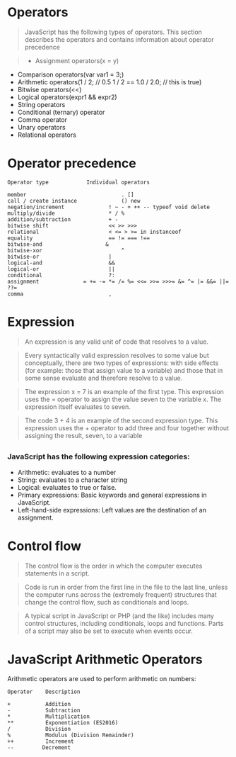 # Operators
>JavaScript has the following types of operators. This section describes the operators and contains information about operator precedence

>- Assignment operators(x = y)
- Comparison operators(var var1 = 3;)
- Arithmetic operators(1 / 2; // 0.5
1 / 2 == 1.0 / 2.0; // this is true)
- Bitwise operators(<<)
- Logical operators(expr1 && expr2)
- String operators
 - Conditional (ternary) operator
- Comma operator
- Unary operators
- Relational operators

# Operator precedence

```
Operator type	         Individual operators

member                          	. []
call / create instance          	() new
negation/increment           	! ~ - + ++ -- typeof void delete
multiply/divide              	* / %
addition/subtraction           	+ -
bitwise shift               	<< >> >>>
relational                  	< <= > >= in instanceof
equality                    	== != === !==
bitwise-and	                   &
bitwise-xor                     	^
bitwise-or	                    |
logical-and                  	&&
logical-or                   	||
conditional                  	?:
assignment             	= += -= *= /= %= <<= >>= >>>= &= ^= |= &&= ||= ??=
comma                        	,
```


##

# Expression


>An expression is any valid unit of code that resolves to a value.

>Every syntactically valid expression resolves to some value but conceptually, there are two types of expressions: with side effects (for example: those that assign value to a variable) and those that in some sense evaluate and therefore resolve to a value.

>The expression x = 7 is an example of the first type. This expression uses the = operator to assign the value seven to the variable x. The expression itself evaluates to seven.

>The code 3 + 4 is an example of the second expression type. This expression uses the + operator to add three and four together without assigning the result, seven, to a variable

## 
### JavaScript has the following expression categories:

- Arithmetic: evaluates to a number
- String: evaluates to a character string
- Logical: evaluates to true or false. 
- Primary expressions: Basic keywords and general expressions in JavaScript.
- Left-hand-side expressions: Left values are the destination of an assignment.
# Control flow
> The control flow is the order in which the computer executes statements in a script.

>Code is run in order from the first line in the file to the last line, unless the computer runs across the (extremely frequent) structures that change the control flow, such as conditionals and loops. 

>A typical script in JavaScript or PHP (and the like) includes many control structures, including conditionals, loops and functions. Parts of a script may also be set to execute when events occur.
## 

# JavaScript Arithmetic Operators
Arithmetic operators are used to perform arithmetic on numbers:

```
Operator	Description

+	        Addition
-	        Subtraction
*	        Multiplication
**       	Exponentiation (ES2016)
/       	Division
%	        Modulus (Division Remainder)
++      	Increment
--	       Decrement